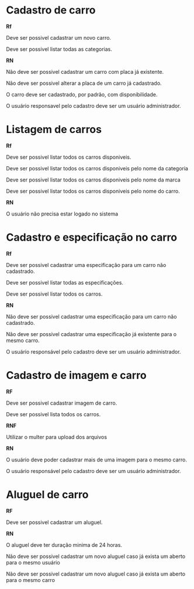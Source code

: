 # Cadastro de carro

**Rf**   

Deve ser possivel cadastrar um novo carro.

Deve ser possivel listar todas as categorias.

**RN**

Não deve ser possivel cadastrar um carro com placa já existente.

Não deve ser possivel alterar a placa de um carro já cadastrado.

O carro deve ser cadastrado, por padrão, com disponibilidade.

O usuário responsavel pelo cadastro deve ser um usuário administrador.

# Listagem de carros

**Rf**

Deve ser possivel listar todos os carros disponiveis.

Deve ser possivel listar todos os carros disponiveis pelo nome da categoria

Deve ser possivel listar todos os carros disponiveis pelo nome da marca

Deve ser possivel listar todos os carros disponiveis pelo nome do carro.

**RN**

O usuário não precisa estar logado no sistema

# Cadastro e especificação no carro

**Rf**

Deve ser possivel cadastrar uma especificação para um carro não cadastrado.

Deve ser possivel listar todas as especificações.

Deve ser possivel listar todos os carros.

**RN**

Não deve ser possivel cadastrar uma especificação para um carro não cadastrado.

Não deve ser possivel cadastrar uma especificação já existente para o mesmo carro.

O usuário responsável pelo cadastro deve ser um usuário administrador.

# Cadastro de imagem e carro

**RF**

Deve ser possivel cadastrar imagem de carro.

Deve ser possivel lista todos os carros.

**RNF**

Utilizar o multer para upload dos arquivos

**RN**

O usuário deve poder cadastrar mais de uma imagem para o mesmo carro.

O usuário responsável pelo cadastro deve ser um usuário administrador.

# Aluguel de carro

**RF**

Deve ser possivel cadastrar um aluguel.

**RN**

O aluguel deve ter duração minima de 24 horas.

Não deve ser possivel cadastrar um novo aluguel caso já exista um aberto para o mesmo usuário

Não deve ser possivel cadastrar um novo aluguel caso já exista um aberto para o mesmo carro
